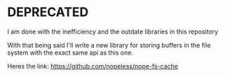 # DEPRECATED

I am done with the inefficiency and the outdate libraries in this repository

With that being said I'll write a new library for storing buffers in the file system with the exact same api as this one.

Heres the link: https://github.com/nopeless/nope-fs-cache
